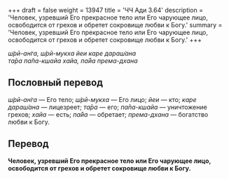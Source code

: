 +++
draft = false
weight = 13947
title = 'ЧЧ Ади 3.64'
description = 'Человек, узревший Его прекрасное тело или Его чарующее лицо, освободится от грехов и обретет сокровище любви к Богу.'
summary = 'Человек, узревший Его прекрасное тело или Его чарующее лицо, освободится от грехов и обретет сокровище любви к Богу.'
+++

_ш́рӣ-ан̇га, ш́рӣ-мукха йеи каре дараш́ана  
та̄ра па̄па-кшайа хайа, па̄йа према-дхана_

## Пословный перевод

_ш́рӣ_\-_ан̇га_ — Его тело; _ш́рӣ_\-_мукха_ — Его лицо; _йеи_ — кто; _каре_ _дараш́ана_ — лицезреет; _та̄ра_ — его; _па̄па_\-_кшайа_ — уничтожение грехов; _хайа_ — есть; _па̄йа_ — обретает; _према_\-_дхана_ — богатство любви к Богу.

## Перевод

**Человек, узревший Его прекрасное тело или Его чарующее лицо, освободится от грехов и обретет сокровище любви к Богу.**
